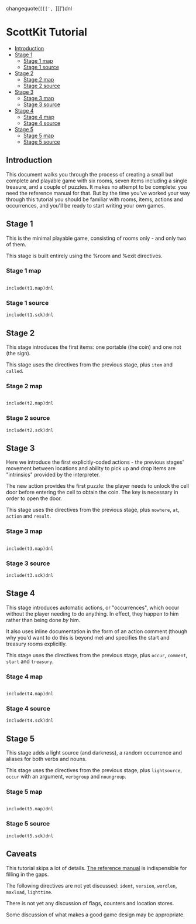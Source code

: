 changequote(`[[[', `]]]')dnl
# ScottKit Tutorial

<!-- md2toc -l 2 tutorial.source.md -->
* [Introduction](#introduction)
* [Stage 1](#stage-1)
    * [Stage 1 map](#stage-1-map)
    * [Stage 1 source](#stage-1-source)
* [Stage 2](#stage-2)
    * [Stage 2 map](#stage-2-map)
    * [Stage 2 source](#stage-2-source)
* [Stage 3](#stage-3)
    * [Stage 3 map](#stage-3-map)
    * [Stage 3 source](#stage-3-source)
* [Stage 4](#stage-4)
    * [Stage 4 map](#stage-4-map)
    * [Stage 4 source](#stage-4-source)
* [Stage 5](#stage-5)
    * [Stage 5 map](#stage-5-map)
    * [Stage 5 source](#stage-5-source)

## Introduction

This document walks you through the process of creating a small but complete and playable game with six rooms, seven items including a single treasure, and a couple of puzzles. It makes no attempt to be complete: you need the reference manual for that. But by the time you've worked your way through this tutorial you should be familiar with rooms, items, actions and occurrences, and you'll be ready to start writing your own games.


## Stage 1

This is the minimal playable game, consisting of rooms only - and only two of them.

This stage is built entirely using the %room and %exit directives.

### Stage 1 map

```

include(t1.map)dnl

```

### Stage 1 source

```
include(t1.sck)dnl
```


## Stage 2

This stage introduces the first items: one portable (the coin) and one not (the sign).

This stage uses the directives from the previous stage, plus `item` and `called`.

### Stage 2 map

```

include(t2.map)dnl

```

### Stage 2 source

```
include(t2.sck)dnl
```


## Stage 3

Here we introduce the first explicitly-coded actions - the previous stages' movement between locations and ability to pick up and drop items are "intrinsics" provided by the interpreter.

The new action provides the first puzzle: the player needs to unlock the cell door before entering the cell to obtain the coin. The key is necessary in order to open the door.

This stage uses the directives from the previous stage, plus `nowhere`, `at`, `action` and `result`.

### Stage 3 map

```

include(t3.map)dnl

```

### Stage 3 source

```
include(t3.sck)dnl
```


## Stage 4

This stage introduces automatic actions, or "occurrences", which occur without the player needing to do anything. In effect, they happen _to_ him rather than being done _by_ him.

It also uses inline documentation in the form of an action comment (though why you'd want to do this is beyond me) and specifies the start and treasury rooms explicitly.

This stage uses the directives from the previous stage, plus `occur`, `comment`, `start` and `treasury`.

### Stage 4 map

```

include(t4.map)dnl

```

### Stage 4 source

```
include(t4.sck)dnl
```


## Stage 5

This stage adds a light source (and darkness), a random occurrence and aliases for both verbs and nouns.

This stage uses the directives from the previous stage, plus `lightsource`, `occur` with an argument, `verbgroup` and `noungroup`.

### Stage 5 map

```

include(t5.map)dnl

```

### Stage 5 source

```
include(t5.sck)dnl
```


## Caveats

This tutorial skips a lot of details. [The reference manual](../../manual/reference.md) is indispensible for filling in the gaps.

The following directives are not yet discussed: `ident`, `version`, `wordlen`, `maxload`, `lighttime`.

There is not yet any discussion of flags, counters and location stores.

Some discussion of what makes a good game design may be appropriate.

